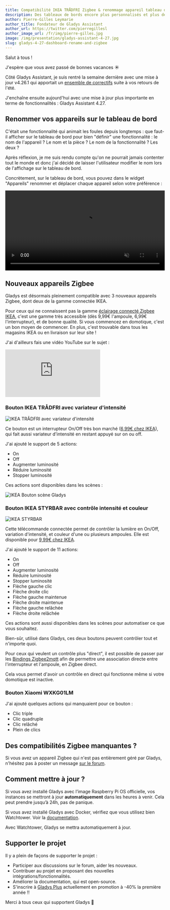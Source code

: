 ```yaml
---
title: Compatibilité IKEA TRÅDFRI Zigbee & renommage appareil tableau de bord
description: Des tableaux de bords encore plus personnalisés et plus de compatibilités Zigbee dans Gladys Assistant 4.27
author: Pierre-Gilles Leymarie
author_title: Fondateur de Gladys Assistant
author_url: https://twitter.com/pierregillesl
author_image_url: /fr/img/pierre-gilles.jpg
image: /img/presentation/gladys-assistant-4-27.jpg
slug: gladys-4-27-dashboard-rename-and-zigbee
---
```


Salut à tous !

J'espère que vous avez passé de bonnes vacances ☀️

Côté Gladys Assistant, je suis rentré la semaine dernière avec une mise à jour v4.26.1 qui apportait un [ensemble de correctifs](https://community.gladysassistant.com/t/gladys-assistant-v4-26-1-mosquitto-fixe-a-la-v2-0-15-google-home-amelioration-courbes/8297) suite à vos retours de l'été.

J'enchaîne ensuite aujourd'hui avec une mise à jour plus importante en terme de fonctionnalités : Gladys Assistant 4.27.

## Renommer vos appareils sur le tableau de bord

<!--truncate-->

C'était une fonctionnalité qui animait les foules depuis longtemps : que faut-il afficher sur le tableau de bord pour bien "définir" une fonctionnalité : le nom de l'appareil ? Le nom et la pièce ? Le nom de la fonctionnalité ? Les deux ?

Après réflexion, je me suis rendu compte qu'on ne pourrait jamais contenter tout le monde et donc j'ai décidé de laisser l'utilisateur modifier le nom lors de l'affichage sur le tableau de bord.

Concrètement, sur le tableau de bord, vous pouvez dans le widget "Appareils" renommer et déplacer chaque appareil selon votre préférence :

<div class="videoContainer">
<video  width="100%" controls autoplay loop muted>
<source src="https://gladysassistant-assets.b-cdn.net/gladys-4-27/gladys-rename-devices-fr.mp4" type="video/mp4" />
  Your browser does not support the video tag.
</video>
</div>

## Nouveaux appareils Zigbee

Gladys est désormais pleinement compatible avec 3 nouveaux appareils Zigbee, dont deux de la gamme connectée IKEA.

Pour ceux qui ne connaissent pas la gamme [éclairage connecté Zigbee IKEA](https://www.ikea.com/fr/fr/cat/eclairage-connecte-36812/), c'est une gamme très accessible (dès 9,99€ l'ampoule, 6,99€ l'interrupteur), et de bonne qualité. Si vous commencez en domotique, c'est un bon moyen de commencer. En plus, c'est trouvable dans tous les magasins IKEA ou en livraison sur leur site !

J'ai d'ailleurs fais une vidéo YouTube sur le sujet :

<div class="youtubeVideoContainerInBlog">
    <iframe src="https://www.youtube.com/embed/gNlZ2bId8Z0?si=zbfeILVdXuU7AG8x" title="YouTube video player" frameborder="0" allow="accelerometer; autoplay; clipboard-write; encrypted-media; gyroscope; picture-in-picture; web-share" allowfullscreen></iframe>
</div>

### Bouton IKEA TRÅDFRI avec variateur d'intensité

![IKEA TRÅDFRI avec variateur d'intensité](../../../static/img/articles/fr/gladys-4-27/ikea-tradfri-button.jpg)

Ce bouton est un interrupteur On/Off très bon marché ([6,99€ chez IKEA](https://www.ikea.com/fr/fr/p/tradfri-variateur-dintensite-sans-fil-connecte-blanc-70408595/)), qui fait aussi variateur d'intensité en restant appuyé sur on ou off.

J'ai ajouté le support de 5 actions:

- On
- Off
- Augmenter luminosité
- Réduire luminosité
- Stopper luminosité

Ces actions sont disponibles dans les scènes :

![IKEA Bouton scène Gladys](../../../static/img/articles/fr/gladys-4-27/scene-ikea-bouton.jpg)

### Bouton IKEA STYRBAR avec contrôle intensité et couleur

![IKEA STYRBAR](../../../static/img/articles/fr/gladys-4-27/ikea-styrbar-button.jpg)

Cette télécommande connectée permet de contrôler la lumière en On/Off, variation d'intensité, et couleur d'une ou plusieurs ampoules. Elle est disponible pour [9,99€ chez IKEA](https://www.ikea.com/fr/fr/p/styrbar-telecommande-connecte-blanc-30488363/).

J'ai ajouté le support de 11 actions:

- On
- Off
- Augmenter luminosité
- Réduire luminosité
- Stopper luminosité
- Flèche gauche clic
- Flèche droite clic
- Flèche gauche maintenue
- Flèche droite maintenue
- Flèche gauche relâchée
- Flèche droite relâchée

Ces actions sont aussi disponibles dans les scènes pour automatiser ce que vous souhaitez.

Bien-sûr, utilisé dans Gladys, ces deux boutons peuvent contrôler tout et n'importe quoi.

Pour ceux qui veulent un contrôle plus "direct", il est possible de passer par les [Bindings Zigbee2mqtt](https://www.zigbee2mqtt.io/guide/usage/binding.html) afin de permettre une association directe entre l'interrupteur et l'ampoule, en Zigbee direct.

Cela vous permet d'avoir un contrôle en direct qui fonctionne même si votre domotique est inactive.

### Bouton Xiaomi WXKG01LM

J'ai ajouté quelques actions qui manquaient pour ce bouton :

- Clic triple
- Clic quadruple
- Clic relâché
- Plein de clics

## Des compatibilités Zigbee manquantes ?

Si vous avez un appareil Zigbee qui n'est pas entièrement géré par Gladys, n'hésitez pas à poster un message [sur le forum](https://community.gladysassistant.com/).

## Comment mettre à jour ?

Si vous avez installé Gladys avec l’image Raspberry Pi OS officielle, vos instances se mettront à jour **automatiquement** dans les heures à venir. Cela peut prendre jusqu’à 24h, pas de panique.

Si vous avez installé Gladys avec Docker, vérifiez que vous utilisez bien Watchtower. Voir la [documentation](/fr/docs/installation/docker#mise-à-jour-automatique-avec-watchtower).

Avec Watchtower, Gladys se mettra automatiquement à jour.

## Supporter le projet

Il y a plein de façons de supporter le projet :

- Participer aux discussions sur le forum, aider les nouveaux.
- Contribuer au projet en proposant des nouvelles intégrations/fonctionnalités.
- Améliorer la documentation, qui est open-source.
- S'inscrire à [Gladys Plus](/fr/plus) actuellement en promotion à -40% la première année !!

Merci à tous ceux qui supportent Gladys 🙏
